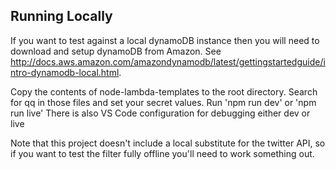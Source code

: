 ## Running Locally ##

If you want to test against a local dynamoDB instance then you will need to download and setup dynamoDB from Amazon. See http://docs.aws.amazon.com/amazondynamodb/latest/gettingstartedguide/intro-dynamodb-local.html.

Copy the contents of node-lambda-templates to the root directory.
Search for qq in those files and set your secret values.
Run 'npm run dev' or 'npm run live'
There is also VS Code configuration for debugging either dev or live

Note that this project doesn't include a local substitute for the twitter API, so if you want to test the filter fully offline you'll need to work something out.